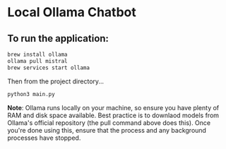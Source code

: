 # Local Ollama Chatbot  

## To run the application:  

```bash
brew install ollama
ollama pull mistral
brew services start ollama
```  

Then from the project directory...  

```bash
python3 main.py
```  

**Note**: Ollama runs locally on your machine, so ensure you have plenty of RAM and disk space available. Best practice is to downlaod models from Ollama's official repository (the pull command above does this). Once you're done using this, ensure that the process and any background processes have stopped.  